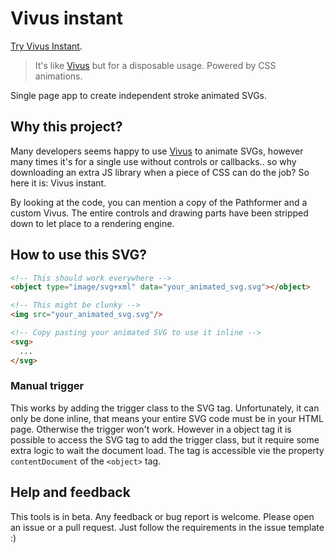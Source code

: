 # Vivus instant

[Try Vivus Instant](https://maxwellito.github.io/vivus-instant/).

> It's like [Vivus](https://maxwellito.github.io/vivus/) but for a disposable usage. Powered by CSS animations.

Single page app to create independent stroke animated SVGs.

## Why this project?

Many developers seems happy to use [Vivus](https://maxwellito.github.io/vivus/) to animate SVGs, however many times it's for a single use without controls or callbacks.. so why downloading an extra JS library when a piece of CSS can do the job? So here it is: Vivus instant.

By looking at the code, you can mention a copy of the Pathformer and a custom Vivus. The entire controls and drawing parts have been stripped down to let place to a rendering engine.

## How to use this SVG?

```html
<!-- This should work everywhere -->
<object type="image/svg+xml" data="your_animated_svg.svg"></object>

<!-- This might be clunky -->
<img src="your_animated_svg.svg"/>

<!-- Copy pasting your animated SVG to use it inline -->
<svg>
  ...
</svg>
```

### Manual trigger

This works by adding the trigger class to the SVG tag. Unfortunately, it can only be done inline, that means your entire SVG code must be in your HTML page. Otherwise the trigger won't work.
However in a object tag it is possible to access the SVG tag to add the trigger class, but it require some extra logic to wait the document load. The tag is accessible vie the property `contentDocument` of the `<object>` tag.

## Help and feedback

This tools is in beta. Any feedback or bug report is welcome. Please open an issue or a pull request. Just follow the requirements in the issue template :)
